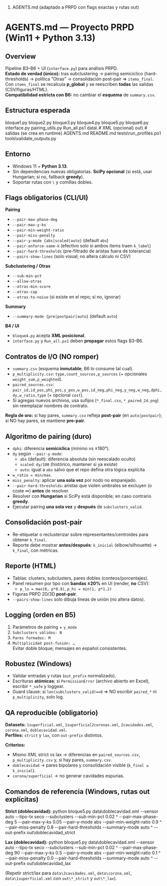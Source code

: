 1) AGENTS.md (adaptado a PRPD con flags exactas y rutas out)
# AGENTS.md — Proyecto PRPD (Win11 + Python 3.13)

## Overview
Pipeline B3–B6 + UI (`interface.py`) para análisis PRPD.  
**Estado de verdad (único):** tras subclustering → pairing semicíclico (hard-thresholds) → política “Otras” → consolidación post-pair ⇒ `items_final`.  
Con `items_final` se recalcula **p_global** y se reescriben **todas** las salidas (CSV/figuras/HTML).  
**Compatibilidad estricta con B6:** no cambiar el **esquema** de `summary.csv`.

## Estructura esperada
bloque1.py
bloque2.py
bloque3.py
bloque4.py
bloque5.py
bloque6.py
interface.py
pairing_utils.py
Run_all.ps1
data\ # XML (opcional)
out\ # salidas (se crea en runtime)
AGENTS.md
README.md
tests\run_profiles.ps1
tools\validate_outputs.py


## Entorno
- Windows 11 + **Python 3.13**.
- Sin dependencias nuevas obligatorias. **SciPy opcional** (si está, usar Hungarian; si no, fallback **greedy**).
- Soportar rutas con `\` y comillas dobles.

## Flags obligatorios (CLI/UI)
**Pairing**
- `--pair-max-phase-deg`
- `--pair-max-y-ks`
- `--pair-min-weight-ratio`
- `--pair-miss-penalty`
- `--pair-y-mode {abs|scaled|auto}` (default `abs`)
- `--pair-enforce-same-k` (efectivo solo si ambos items traen `k_label`)
- `--pair-hard-thresholds` (pre-filtrado de aristas fuera de tolerancia)
- `--pairs-show-lines` (solo visual; no altera cálculo ni CSV)

**Subclustering / Otras**
- `--sub-min-pct`
- `--allow-otras`
- `--otras-min-score`
- `--otras-cap`
- `--otras-to-noise` (si existe en el repo; si no, ignorar)

**Summary**
- `--summary-mode {pre|postpair|auto}` (default `auto`)

**B4 / UI**
- `bloque4.py` acepta **XML posicional**.
- `interface.py` y `Run_all.ps1` deben **propagar** estos flags B3–B6.

## Contratos de I/O (NO romper)
- `summary.csv` (esquema **inmutable**; B6 lo consume tal cual).
- `p_multiplicity.csv`: `type,count_sources,p_sources` (+ opcionales `weight_sum,p_weighted`).
- `paired_sources.csv`: `pair_id,id_pos,phi_pos,y_pos,w_pos,id_neg,phi_neg,y_neg,w_neg,dphi,dy,w_ratio,type` (+ opcional `cost`).
- Si agregas nuevos archivos, usa sufijos (`*_final.csv`, `*_paired_2d.png`) sin reemplazar nombres de contrato.

**Regla de oro:** si hay pares, `summary.csv` refleja **post-pair** (en `auto|postpair`); si NO hay pares, se mantiene **pre-pair**.

## Algoritmo de pairing (duro)
- `dphi`: diferencia **semicíclica** (mínimo vs ±180°).
- `dy` según `--pair-y-mode`:
  - `abs` (default): diferencia absoluta (sin reescalado oculto)
  - `scaled`: `dy/100` (histórico, mantener si ya existe)
  - `auto`: igual a `abs` salvo que el repo defina otra lógica explícita
- `w_ratio = min/max`.
- `miss_penalty`: aplicar **una sola vez** por nodo no emparejado.
- `--pair-hard-thresholds`: aristas que violen umbrales se excluyen (o coste ∞) **antes** de resolver.
- Resolver con **Hungarian** si SciPy está disponible; en caso contrario **greedy**.
- Ejecutar pairing **una sola vez** y **después** de `subclusters_valid`.

## Consolidación post-pair
- Re-etiquetar o reclusterizar sobre representantes/centroides para obtener `k_final`.
- Reporte debe mostrar **antes/después**: `k_inicial` (elbow/silhouette) → `k_final`, con métricas.

## Reporte (HTML)
- Tablas: clusters, subclusters, pares dobles (conteos/porcentajes).
- Panel resumen por tipo con **bandas ±20%** en UI (render, **no** CSV):
  - `p_lo = max(0, p*0.8)`, `p_hi = min(1, p*1.2)`
- Figuras PRPD 2D/3D **post-pair**.
- `--pairs-show-lines` solo dibuja líneas de unión (no altera datos).

## Logging (orden en B5)
1) Parámetros de pairing + `y_mode`  
2) `Subclusters válidos: N`  
3) `Pares formados: M`  
4) `Multiplicidad post-fusión: …`  
Evitar doble bloque; mensajes en español consistentes.

## Robustez (Windows)
- Validar entradas y rutas (`out_prefix` normalizado).
- Escrituras **atómicas**; si `PermissionError` (archivo abierto en Excel), escribir `*_safe` y loggear.
- Guard clause: si `len(subclusters_valid)==0` ⇒ NO escribir `paired_*` ni `p_multiplicity`, solo log.

## QA reproducible (obligatorio)
**Datasets:** `1superficial.xml`, `1superficial2coronas.xml`, `2cavidades.xml`, `corona.xml`, `doblecavidad.xml`.  
**Perfiles:** `strict` y `lax`, con `out-prefix` distintos.

**Criterios:**
- Mismo XML strict vs lax → diferencias en `paired_sources.csv`, `p_multiplicity.csv` y, si hay pares, `summary.csv`.
- `doblecavidad` → pares bipolares y consolidación visible (`k_final ≤ k_inicial`).
- `corona/superficial` → no generar cavidades espurias.

## Comandos de referencia (Windows, rutas **out** explícitas)
**Strict (doblecavidad):**
python bloque5.py data\doblecavidad.xml --sensor auto --tipo-tx seco --subclusters --sub-min-pct 0.02 ^
--pair-max-phase-deg 5 --pair-max-y-ks 0.05 --pair-y-mode abs --pair-min-weight-ratio 0.9 ^
--pair-miss-penalty 0.8 --pair-hard-thresholds --summary-mode auto ^
--out-prefix out\doblecavidad_strict


**Lax (doblecavidad):**
python bloque5.py data\doblecavidad.xml --sensor auto --tipo-tx seco --subclusters --sub-min-pct 0.02 ^
--pair-max-phase-deg 90 --pair-max-y-ks 0.5 --pair-y-mode abs --pair-min-weight-ratio 0.1 ^
--pair-miss-penalty 0.0 --pair-hard-thresholds --summary-mode auto ^
--out-prefix out\doblecavidad_lax


(Repetir strict/lax para `data\2cavidades.xml`, `data\corona.xml`, `data\1superficial.xml` con `out\*_strict` y `out\*_lax`).

